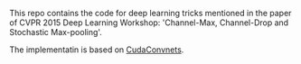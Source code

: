 This repo contains the code for deep learning tricks mentioned in the paper of CVPR 2015 Deep Learning Workshop: 'Channel-Max, Channel-Drop and Stochastic Max-pooling'. 

The implementatin is based on [CudaConvnets](https://code.google.com/archive/p/cuda-convnet/).  
